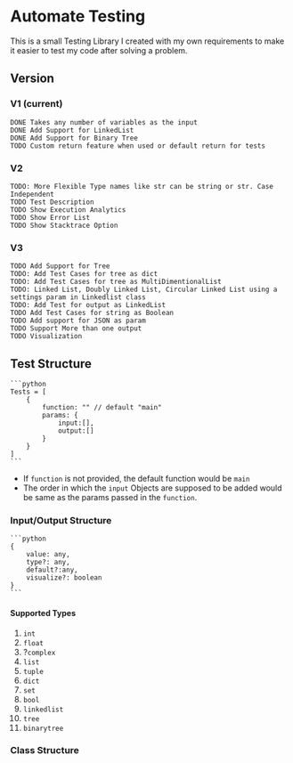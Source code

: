 # Automate Testing

This is a small Testing Library I created with my own requirements to make
it easier to test my code after solving a problem.

## Version

### V1 (current)

    DONE Takes any number of variables as the input
    DONE Add Support for LinkedList
    DONE Add Support for Binary Tree
    TODO Custom return feature when used or default return for tests

### V2

    TODO: More Flexible Type names like str can be string or str. Case Independent
    TODO Test Description 
    TODO Show Execution Analytics
    TODO Show Error List
    TODO Show Stacktrace Option

### V3

    TODO Add Support for Tree
    TODO: Add Test Cases for tree as dict
    TODO: Add Test Cases for tree as MultiDimentionalList
    TODO: Linked List, Doubly Linked List, Circular Linked List using a settings param in Linkedlist class
    TODO: Add Test for output as LinkedList
    TODO Add Test Cases for string as Boolean
    TODO Add support for JSON as param
    TODO Support More than one output
    TODO Visualization

## Test Structure

    ```python
    Tests = [
        {
            function: "" // default "main"
            params: {
                input:[],
                output:[]
            }
        }
    ]
    ```

- If `function` is not provided, the default function would be `main`
- The order in which the `input` Objects are supposed to be added would be same as the params passed in the `function`.

### Input/Output Structure

    ```python
    {
        value: any,
        type?: any,
        default?:any,
        visualize?: boolean
    }
    ```

#### Supported Types

1. `int`
2. `float`
3. ?`complex`
4. `list`
5. `tuple`
6. `dict`
7. `set`
8. `bool`
9. `linkedlist`
10. `tree`
11. `binarytree`

### Class Structure
